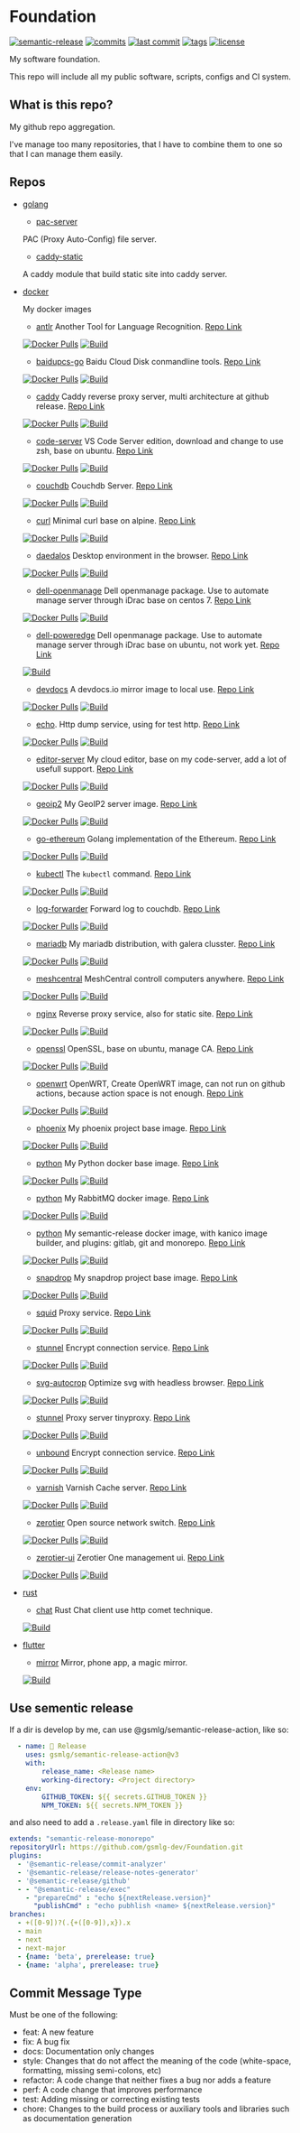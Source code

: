 # Foundation

[![semantic-release](https://img.shields.io/badge/%20%20%F0%9F%93%A6%F0%9F%9A%80-semantic--release-e10079.svg)](https://github.com/gsmlg-dev/Foundation)
[![commits](https://badgen.net/github/commits/gsmlg-dev/Foundation/main)](https://github.com/gsmlg-dev/Foundation)
[![last commit](https://badgen.net/github/last-commit/gsmlg-dev/Foundation/main)](https://github.com/gsmlg-dev/Foundation)
[![tags](https://badgen.net/github/tags/gsmlg-dev/Foundation)](https://github.com/gsmlg-dev/Foundation)
[![license](https://badgen.net/github/license/gsmlg-dev/Foundation)](https://github.com/gsmlg-dev/Foundation)


My software foundation.

This repo will include all my public software, scripts, configs and CI system.


## What is this repo?

My github repo aggregation.

I've manage too many repositories, that I have to combine them to one so that I can manage them easily.


## Repos

- [golang](golang)

    - [pac-server](golang/pac-server)

    PAC (Proxy Auto-Config) file server.

    - [caddy-static](golang/caddy-static)

    A caddy module that build static site into caddy server.


- [docker](docker)

    My docker images

    - [antlr](docker/antlr)
    Another Tool for Language Recognition.
    [Repo Link](https://hub.docker.com/r/gsmlg/antlr/tags)

    [![Docker Pulls](https://badgen.net/docker/pulls/gsmlg/antlr)](https://hub.docker.com/r/gsmlg/antlr)
    [![Build](https://github.com/gsmlg-dev/Foundation/actions/workflows/docker-buildimage-antlr.yml/badge.svg)](https://github.com/gsmlg-dev/Foundation/actions/workflows/docker-buildimage-antlr.yml)

    - [baidupcs-go](docker/baidupcs-go)
    Baidu Cloud Disk conmandline tools.
    [Repo Link](https://hub.docker.com/r/gsmlg/baidupcs-go/tags)

    [![Docker Pulls](https://badgen.net/docker/pulls/gsmlg/baidupcs-go)](https://hub.docker.com/r/gsmlg/baidupcs-go)
    [![Build](https://github.com/gsmlg-dev/Foundation/actions/workflows/docker-buildimage-baidupcs-go.yml/badge.svg)](https://github.com/gsmlg-dev/Foundation/actions/workflows/docker-buildimage-baidupcs-go.yml)

    - [caddy](docker/caddy)
    Caddy reverse proxy server, multi architecture at github release.
    [Repo Link](https://hub.docker.com/r/gsmlg/caddy/tags)

    [![Docker Pulls](https://badgen.net/docker/pulls/gsmlg/caddy)](https://hub.docker.com/r/gsmlg/caddy)
    [![Build](https://github.com/gsmlg-dev/Foundation/actions/workflows/docker-buildimage-caddy.yml/badge.svg)](https://github.com/gsmlg-dev/Foundation/actions/workflows/docker-buildimage-caddy.yml)

    - [code-server](docker/code-server)
    VS Code Server edition, download and change to use zsh, base on ubuntu.
    [Repo Link](https://hub.docker.com/r/gsmlg/code-server/tags)

    [![Docker Pulls](https://badgen.net/docker/pulls/gsmlg/code-server)](https://hub.docker.com/r/gsmlg/code-server)
    [![Build](https://github.com/gsmlg-dev/Foundation/actions/workflows/docker-buildimage-code-server.yml/badge.svg)](https://github.com/gsmlg-dev/Foundation/actions/workflows/docker-buildimage-code-server.yml)

    - [couchdb](docker/couchdb)
    Couchdb Server.
    [Repo Link](https://hub.docker.com/r/gsmlg/couchdb/tags)

    [![Docker Pulls](https://badgen.net/docker/pulls/gsmlg/couchdb)](https://hub.docker.com/r/gsmlg/couchdb)
    [![Build](https://github.com/gsmlg-dev/Foundation/actions/workflows/docker-buildimage-couchdb.yml/badge.svg)](https://github.com/gsmlg-dev/Foundation/actions/workflows/docker-buildimage-couchdb.yml)

    - [curl](docker/curl)
    Minimal curl base on alpine.
    [Repo Link](https://hub.docker.com/r/gsmlg/curl/tags)

    [![Docker Pulls](https://badgen.net/docker/pulls/gsmlg/curl)](https://hub.docker.com/r/gsmlg/curl)
    [![Build](https://github.com/gsmlg-dev/Foundation/actions/workflows/docker-buildimage-curl.yml/badge.svg)](https://github.com/gsmlg-dev/Foundation/actions/workflows/docker-buildimage-curl.yml)

    - [daedalos](docker/daedalos)
    Desktop environment in the browser.
    [Repo Link](https://hub.docker.com/r/gsmlg/daedalos/tags)

    [![Docker Pulls](https://badgen.net/docker/pulls/gsmlg/daedalos)](https://hub.docker.com/r/gsmlg/daedalos)
    [![Build](https://github.com/gsmlg-dev/Foundation/actions/workflows/docker-buildimage-daedalos.yml/badge.svg)](https://github.com/gsmlg-dev/Foundation/actions/workflows/docker-buildimage-daedalos.yml)

    - [dell-openmanage](docker/dell-openmanage)
    Dell openmanage package. Use to automate manage server through iDrac base on centos 7.
    [Repo Link](https://hub.docker.com/r/gsmlg/dell-openmanage/tags)

    [![Docker Pulls](https://badgen.net/docker/pulls/gsmlg/dell-openmanage)](https://hub.docker.com/r/gsmlg/dell-openmanage)
    [![Build](https://github.com/gsmlg-dev/Foundation/actions/workflows/docker-buildimage-dell-openmanage.yml/badge.svg)](https://github.com/gsmlg-dev/Foundation/actions/workflows/docker-buildimage-dell-openmanage.yml)

    - [dell-poweredge](docker/dell-poweredge)
    Dell openmanage package. Use to automate manage server through iDrac base on ubuntu, not work yet.
    [Repo Link](https://hub.docker.com/r/gsmlg/dell-poweredge/tags)

    <!--
    [![Docker Pulls](https://badgen.net/docker/pulls/gsmlg/dell-poweredge)](https://hub.docker.com/r/gsmlg/dell-poweredge) 
    -->
    [![Build](https://github.com/gsmlg-dev/Foundation/actions/workflows/docker-buildimage-dell-poweredge.yml/badge.svg)](https://github.com/gsmlg-dev/Foundation/actions/workflows/docker-buildimage-dell-poweredge.yml)

    - [devdocs](docker/devdocs)
    A devdocs.io mirror image to local use.
    [Repo Link](https://hub.docker.com/r/gsmlg/devdocs/tags)

    [![Docker Pulls](https://badgen.net/docker/pulls/gsmlg/devdocs)](https://hub.docker.com/r/gsmlg/devdocs)
    [![Build](https://github.com/gsmlg-dev/Foundation/actions/workflows/docker-buildimage-devdocs.yml/badge.svg)](https://github.com/gsmlg-dev/Foundation/actions/workflows/docker-buildimage-devdocs.yml)

    - [echo](docker/echo).
    Http dump service, using for test http.
    [Repo Link](https://hub.docker.com/r/gsmlg/echo/tags)

    [![Docker Pulls](https://badgen.net/docker/pulls/gsmlg/echo)](https://hub.docker.com/r/gsmlg/echo)
    [![Build](https://github.com/gsmlg-dev/Foundation/actions/workflows/docker-buildimage-echo.yml/badge.svg)](https://github.com/gsmlg-dev/Foundation/actions/workflows/docker-buildimage-echo.yml)

    - [editor-server](docker/editor-server)
    My cloud editor, base on my code-server, add a lot of usefull support.
    [Repo Link](https://hub.docker.com/r/gsmlg/editor-server/tags)

    [![Docker Pulls](https://badgen.net/docker/pulls/gsmlg/editor-server)](https://hub.docker.com/r/gsmlg/editor-server)
    [![Build](https://github.com/gsmlg-dev/Foundation/actions/workflows/docker-buildimage-editor-server.yml/badge.svg)](https://github.com/gsmlg-dev/Foundation/actions/workflows/docker-buildimage-editor-server.yml)

    - [geoip2](docker/geoip2)
    My GeoIP2 server image.
    [Repo Link](https://hub.docker.com/r/gsmlg/geoip2/tags)

    [![Docker Pulls](https://badgen.net/docker/pulls/gsmlg/geoip2)](https://hub.docker.com/r/gsmlg/geoip2)
    [![Build](https://github.com/gsmlg-dev/Foundation/actions/workflows/docker-buildimage-geoip2.yml/badge.svg)](https://github.com/gsmlg-dev/Foundation/actions/workflows/docker-buildimage-geoip2.yml)

    - [go-ethereum](docker/go-ethereum)
    Golang implementation of the Ethereum.
    [Repo Link](https://hub.docker.com/r/gsmlg/go-ethereum/tags)

    [![Docker Pulls](https://badgen.net/docker/pulls/gsmlg/go-ethereum)](https://hub.docker.com/r/gsmlg/go-ethereum)
    [![Build](https://github.com/gsmlg-dev/Foundation/actions/workflows/docker-buildimage-go-ethereum.yml/badge.svg)](https://github.com/gsmlg-dev/Foundation/actions/workflows/docker-buildimage-go-ethereum.yml)

    - [kubectl](docker/kubectl)
    The `kubectl` command.
    [Repo Link](https://hub.docker.com/r/gsmlg/kubectl/tags)

    [![Docker Pulls](https://badgen.net/docker/pulls/gsmlg/kubectl)](https://hub.docker.com/r/gsmlg/kubectl)
    [![Build](https://github.com/gsmlg-dev/Foundation/actions/workflows/docker-buildimage-kubectl.yml/badge.svg)](https://github.com/gsmlg-dev/Foundation/actions/workflows/docker-buildimage-kubectl.yml)

    - [log-forwarder](docker/log-forwarder)
    Forward log to couchdb.
    [Repo Link](https://hub.docker.com/r/gsmlg/log-forwarder/tags)

    [![Docker Pulls](https://badgen.net/docker/pulls/gsmlg/log-forwarder)](https://hub.docker.com/r/gsmlg/log-forwarder)
    [![Build](https://github.com/gsmlg-dev/Foundation/actions/workflows/docker-buildimage-log-forwarder.yml/badge.svg)](https://github.com/gsmlg-dev/Foundation/actions/workflows/docker-buildimage-log-forwarder.yml)

    - [mariadb](docker/mariadb)
    My mariadb distribution, with galera clusster.
    [Repo Link](https://hub.docker.com/r/gsmlg/mariadb/tags)

    [![Docker Pulls](https://badgen.net/docker/pulls/gsmlg/mariadb)](https://hub.docker.com/r/gsmlg/mariadb)
    [![Build](https://github.com/gsmlg-dev/Foundation/actions/workflows/docker-buildimage-mariadb.yml/badge.svg)](https://github.com/gsmlg-dev/Foundation/actions/workflows/docker-buildimage-mariadb.yml)

    - [meshcentral](docker/meshcentral)
    MeshCentral controll computers anywhere.
    [Repo Link](https://hub.docker.com/r/gsmlg/meshcentral/tags)

    [![Docker Pulls](https://badgen.net/docker/pulls/gsmlg/meshcentral)](https://hub.docker.com/r/gsmlg/meshcentral)
    [![Build](https://github.com/gsmlg-dev/Foundation/actions/workflows/docker-buildimage-meshcentral.yml/badge.svg)](https://github.com/gsmlg-dev/Foundation/actions/workflows/docker-buildimage-meshcentral.yml)

    - [nginx](docker/nginx)
    Reverse proxy service, also for static site.
    [Repo Link](https://hub.docker.com/r/gsmlg/nginx/tags)

    [![Docker Pulls](https://badgen.net/docker/pulls/gsmlg/nginx)](https://hub.docker.com/r/gsmlg/nginx)
    [![Build](https://github.com/gsmlg-dev/Foundation/actions/workflows/docker-buildimage-nginx.yml/badge.svg)](https://github.com/gsmlg-dev/Foundation/actions/workflows/docker-buildimage-nginx.yml)

    - [openssl](docker/openssl)
    OpenSSL, base on ubuntu, manage CA.
    [Repo Link](https://hub.docker.com/r/gsmlg/openssl/tags)

    [![Docker Pulls](https://badgen.net/docker/pulls/gsmlg/openssl)](https://hub.docker.com/r/gsmlg/openssl)
    [![Build](https://github.com/gsmlg-dev/Foundation/actions/workflows/docker-buildimage-openssl.yml/badge.svg)](https://github.com/gsmlg-dev/Foundation/actions/workflows/docker-buildimage-openssl.yml)

    - [openwrt](docker/openwrt)
    OpenWRT, Create OpenWRT image, can not run on github actions, because action space is not enough.
    [Repo Link](https://hub.docker.com/r/gsmlg/openwrt/tags)

    [![Docker Pulls](https://badgen.net/docker/pulls/gsmlg/openwrt)](https://hub.docker.com/r/gsmlg/openwrt)
    [![Build](https://github.com/gsmlg-dev/Foundation/actions/workflows/docker-buildimage-openwrt.yml/badge.svg)](https://github.com/gsmlg-dev/Foundation/actions/workflows/docker-buildimage-openwrt.yml)

    - [phoenix](docker/phoenix)
    My phoenix project base image.
    [Repo Link](https://hub.docker.com/r/gsmlg/phoenix/tags)

    [![Docker Pulls](https://badgen.net/docker/pulls/gsmlg/phoenix)](https://hub.docker.com/r/gsmlg/phoenix)
    [![Build](https://github.com/gsmlg-dev/Foundation/actions/workflows/docker-buildimage-phoenix.yml/badge.svg)](https://github.com/gsmlg-dev/Foundation/actions/workflows/docker-buildimage-phoenix.yml)

    - [python](docker/python)
    My Python docker base image.
    [Repo Link](https://hub.docker.com/r/gsmlg/python/tags)

    [![Docker Pulls](https://badgen.net/docker/pulls/gsmlg/python)](https://hub.docker.com/r/gsmlg/python)
    [![Build](https://github.com/gsmlg-dev/Foundation/actions/workflows/docker-buildimage-python.yml/badge.svg)](https://github.com/gsmlg-dev/Foundation/actions/workflows/docker-buildimage-python.yml)

    - [python](docker/rabbitmq)
    My RabbitMQ docker image.
    [Repo Link](https://hub.docker.com/r/gsmlg/rabbitmq/tags)

    [![Docker Pulls](https://badgen.net/docker/pulls/gsmlg/rabbitmq)](https://hub.docker.com/r/gsmlg/rabbitmq)
    [![Build](https://github.com/gsmlg-dev/Foundation/actions/workflows/docker-buildimage-rabbitmq.yml/badge.svg)](https://github.com/gsmlg-dev/Foundation/actions/workflows/docker-buildimage-rabbitmq.yml)

    - [python](docker/semantic-release)
    My semantic-release docker image, with kanico image builder, and plugins: gitlab, git and monorepo.
    [Repo Link](https://hub.docker.com/r/gsmlg/semantic-release/tags)

    [![Docker Pulls](https://badgen.net/docker/pulls/gsmlg/semantic-release)](https://hub.docker.com/r/gsmlg/semantic-release)
    [![Build](https://github.com/gsmlg-dev/Foundation/actions/workflows/docker-buildimage-semantic-release.yml/badge.svg)](https://github.com/gsmlg-dev/Foundation/actions/workflows/docker-buildimage-semantic-release.yml)

    - [snapdrop](docker/snapdrop)
    My snapdrop project base image.
    [Repo Link](https://hub.docker.com/r/gsmlg/snapdrop/tags)

    [![Docker Pulls](https://badgen.net/docker/pulls/gsmlg/snapdrop)](https://hub.docker.com/r/gsmlg/snapdrop)
    [![Build](https://github.com/gsmlg-dev/Foundation/actions/workflows/docker-buildimage-snapdrop.yml/badge.svg)](https://github.com/gsmlg-dev/Foundation/actions/workflows/docker-buildimage-snapdrop.yml)

    - [squid](docker/squid)
    Proxy service.
    [Repo Link](https://hub.docker.com/r/gsmlg/squid/tags)

    [![Docker Pulls](https://badgen.net/docker/pulls/gsmlg/squid)](https://hub.docker.com/r/gsmlg/squid)
    [![Build](https://github.com/gsmlg-dev/Foundation/actions/workflows/docker-buildimage-squid.yml/badge.svg)](https://github.com/gsmlg-dev/Foundation/actions/workflows/docker-buildimage-squid.yml)

    - [stunnel](docker/stunnel)
    Encrypt connection service.
    [Repo Link](https://hub.docker.com/r/gsmlg/stunnel/tags)

    [![Docker Pulls](https://badgen.net/docker/pulls/gsmlg/stunnel)](https://hub.docker.com/r/gsmlg/stunnel)
    [![Build](https://github.com/gsmlg-dev/Foundation/actions/workflows/docker-buildimage-stunnel.yml/badge.svg)](https://github.com/gsmlg-dev/Foundation/actions/workflows/docker-buildimage-stunnel.yml)

    - [svg-autocrop](docker/svg-autocrop)
    Optimize svg with headless browser.
    [Repo Link](https://hub.docker.com/r/gsmlg/svg-autocrop/tags)

    [![Docker Pulls](https://badgen.net/docker/pulls/gsmlg/svg-autocrop)](https://hub.docker.com/r/gsmlg/svg-autocrop)
    [![Build](https://github.com/gsmlg-dev/Foundation/actions/workflows/docker-buildimage-svg-autocrop.yml/badge.svg)](https://github.com/gsmlg-dev/Foundation/actions/workflows/docker-buildimage-svg-autocrop.yml)

    - [stunnel](docker/tinyproxy)
    Proxy server tinyproxy.
    [Repo Link](https://hub.docker.com/r/gsmlg/tinyproxy/tags)

    [![Docker Pulls](https://badgen.net/docker/pulls/gsmlg/tinyproxy)](https://hub.docker.com/r/gsmlg/tinyproxy)
    [![Build](https://github.com/gsmlg-dev/Foundation/actions/workflows/docker-buildimage-tinyproxy.yml/badge.svg)](https://github.com/gsmlg-dev/Foundation/actions/workflows/docker-buildimage-tinyproxy.yml)

    - [unbound](docker/unbound)
    Encrypt connection service.
    [Repo Link](https://hub.docker.com/r/gsmlg/unbound/tags)

    [![Docker Pulls](https://badgen.net/docker/pulls/gsmlg/unbound)](https://hub.docker.com/r/gsmlg/unbound)
    [![Build](https://github.com/gsmlg-dev/Foundation/actions/workflows/docker-buildimage-unbound.yml/badge.svg)](https://github.com/gsmlg-dev/Foundation/actions/workflows/docker-buildimage-unbound.yml)

    - [varnish](docker/varnish)
    Varnish Cache server.
    [Repo Link](https://hub.docker.com/r/gsmlg/varnish/tags)

    [![Docker Pulls](https://badgen.net/docker/pulls/gsmlg/varnish)](https://hub.docker.com/r/gsmlg/varnish)
    [![Build](https://github.com/gsmlg-dev/Foundation/actions/workflows/docker-buildimage-varnish.yml/badge.svg)](https://github.com/gsmlg-dev/Foundation/actions/workflows/docker-buildimage-varnish.yml)

    - [zerotier](docker/zerotier)
    Open source network switch.
    [Repo Link](https://hub.docker.com/r/gsmlg/zerotier/tags)

    [![Docker Pulls](https://badgen.net/docker/pulls/gsmlg/zerotier)](https://hub.docker.com/r/gsmlg/zerotier)
    [![Build](https://github.com/gsmlg-dev/Foundation/actions/workflows/docker-buildimage-zerotier.yml/badge.svg)](https://github.com/gsmlg-dev/Foundation/actions/workflows/docker-buildimage-zerotier.yml)

    - [zerotier-ui](docker/zerotier-ui)
    Zerotier One management ui.
    [Repo Link](https://hub.docker.com/r/gsmlg/zerotier-ui/tags)

    [![Docker Pulls](https://badgen.net/docker/pulls/gsmlg/zerotier-ui)](https://hub.docker.com/r/gsmlg/zerotier-ui)
    [![Build](https://github.com/gsmlg-dev/Foundation/actions/workflows/docker-buildimage-zerotier-ui.yml/badge.svg)](https://github.com/gsmlg-dev/Foundation/actions/workflows/docker-buildimage-zerotier-ui.yml)


- [rust](rust)
    - [chat](rust/chat)
    Rust Chat client use http comet technique. 

    [![Build](https://github.com/gsmlg-dev/Foundation/actions/workflows/rust-chat-release.yml/badge.svg)](https://github.com/gsmlg-dev/Foundation/actions/workflows/rust-chat-release.yml)


- [flutter](flutter)

    - [mirror](flutter/mirror)
    Mirror, phone app, a magic mirror.

    [![Build](https://github.com/gsmlg-dev/Foundation/actions/workflows/flutter-mirror-release.yml/badge.svg)](https://github.com/gsmlg-dev/Foundation/actions/workflows/flutter-mirror-release.yml)


## Use sementic release

If a dir is develop by me, can use @gsmlg/semantic-release-action, like so:

```yaml
  - name: 🚀 Release
    uses: gsmlg/semantic-release-action@v3
    with:
        release_name: <Release name>
        working-directory: <Project directory>
    env:
        GITHUB_TOKEN: ${{ secrets.GITHUB_TOKEN }}
        NPM_TOKEN: ${{ secrets.NPM_TOKEN }}
```

and also need to add a `.release.yaml` file in directory like so:

```yaml
extends: "semantic-release-monorepo"
repositoryUrl: https://github.com/gsmlg-dev/Foundation.git
plugins:
  - '@semantic-release/commit-analyzer'
  - '@semantic-release/release-notes-generator'
  - '@semantic-release/github'
  - - "@semantic-release/exec"
    - "prepareCmd" : "echo ${nextRelease.version}"
      "publishCmd" : "echo pubhlish <name> ${nextRelease.version}"
branches:
  - +([0-9])?(.{+([0-9]),x}).x
  - main
  - next
  - next-major
  - {name: 'beta', prerelease: true}
  - {name: 'alpha', prerelease: true}

```

## Commit Message Type

Must be one of the following:

* feat: A new feature
* fix: A bug fix
* docs: Documentation only changes
* style: Changes that do not affect the meaning of the code (white-space, formatting, missing semi-colons, etc)
* refactor: A code change that neither fixes a bug nor adds a feature
* perf: A code change that improves performance
* test: Adding missing or correcting existing tests
* chore: Changes to the build process or auxiliary tools and libraries such as documentation generation



